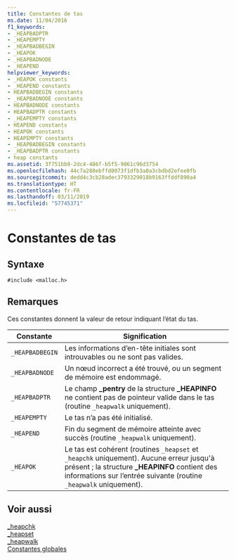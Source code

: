 ```yaml
---
title: Constantes de tas
ms.date: 11/04/2016
f1_keywords:
- _HEAPBADPTR
- _HEAPEMPTY
- _HEAPBADBEGIN
- _HEAPOK
- _HEAPBADNODE
- _HEAPEND
helpviewer_keywords:
- _HEAPOK constants
- _HEAPEND constants
- HEAPBADBEGIN constants
- _HEAPBADNODE constants
- HEAPBADNODE constants
- HEAPBADPTR constants
- _HEAPEMPTY constants
- HEAPEND constants
- HEAPOK constants
- HEAPEMPTY constants
- _HEAPBADBEGIN constants
- _HEAPBADPTR constants
- heap constants
ms.assetid: 3f751bb9-2dc4-486f-b5f5-9061c96d3754
ms.openlocfilehash: 44c7a280ebffd0073f1dfb3a0a3cbdbd2efee0fb
ms.sourcegitcommit: dedd4c3cb28adec3793329018b9163ffddf890a4
ms.translationtype: HT
ms.contentlocale: fr-FR
ms.lasthandoff: 03/11/2019
ms.locfileid: "57745371"
---
```

# <a name="heap-constants"></a>Constantes de tas

## <a name="syntax"></a>Syntaxe

```
#include <malloc.h>
```

## <a name="remarks"></a>Remarques

Ces constantes donnent la valeur de retour indiquant l’état du tas.

|Constante|Signification|
|--------------|-------------|
|`_HEAPBADBEGIN`|Les informations d’en-tête initiales sont introuvables ou ne sont pas valides.|
|`_HEAPBADNODE`|Un nœud incorrect a été trouvé, ou un segment de mémoire est endommagé.|
|`_HEAPBADPTR`|Le champ **_pentry** de la structure **_HEAPINFO** ne contient pas de pointeur valide dans le tas (routine `_heapwalk` uniquement).|
|`_HEAPEMPTY`|Le tas n’a pas été initialisé.|
|`_HEAPEND`|Fin du segment de mémoire atteinte avec succès (routine `_heapwalk` uniquement).|
|`_HEAPOK`|Le tas est cohérent (routines `_heapset` et `_heapchk` uniquement). Aucune erreur jusqu'à présent ; la structure **_HEAPINFO** contient des informations sur l’entrée suivante (routine `_heapwalk` uniquement).|

## <a name="see-also"></a>Voir aussi

[_heapchk](../c-runtime-library/reference/heapchk.md)<br/>
[_heapset](../c-runtime-library/heapset.md)<br/>
[_heapwalk](../c-runtime-library/reference/heapwalk.md)<br/>
[Constantes globales](../c-runtime-library/global-constants.md)
